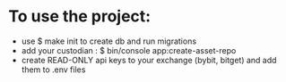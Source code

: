 # To use the project:

- use $ make init to create db and run migrations
- add your custodian : $ bin/console app:create-asset-repo
- create READ-ONLY api keys to your exchange (bybit, bitget) and add them to .env files